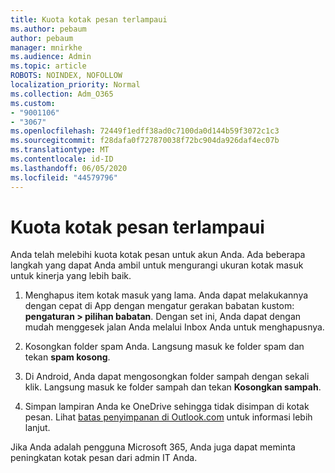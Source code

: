 ```yaml
---
title: Kuota kotak pesan terlampaui
ms.author: pebaum
author: pebaum
manager: mnirkhe
ms.audience: Admin
ms.topic: article
ROBOTS: NOINDEX, NOFOLLOW
localization_priority: Normal
ms.collection: Adm_O365
ms.custom:
- "9001106"
- "3067"
ms.openlocfilehash: 72449f1edff38ad0c7100da0d144b59f3072c1c3
ms.sourcegitcommit: f28dafa0f727870038f72bc904da926daf4ec07b
ms.translationtype: MT
ms.contentlocale: id-ID
ms.lasthandoff: 06/05/2020
ms.locfileid: "44579796"
---
```

# <a name="mailbox-quota-exceeded"></a>Kuota kotak pesan terlampaui

Anda telah melebihi kuota kotak pesan untuk akun Anda. Ada beberapa langkah yang dapat Anda ambil untuk mengurangi ukuran kotak masuk untuk kinerja yang lebih baik.

1. Menghapus item kotak masuk yang lama. Anda dapat melakukannya dengan cepat di App dengan mengatur gerakan babatan kustom: **pengaturan > pilihan babatan**. Dengan set ini, Anda dapat dengan mudah menggesek jalan Anda melalui Inbox Anda untuk menghapusnya.

2. Kosongkan folder spam Anda. Langsung masuk ke folder spam dan tekan **spam kosong**.

3. Di Android, Anda dapat mengosongkan folder sampah dengan sekali klik. Langsung masuk ke folder sampah dan tekan **Kosongkan sampah**. 

4. Simpan lampiran Anda ke OneDrive sehingga tidak disimpan di kotak pesan. Lihat [batas penyimpanan di Outlook.com](https://support.office.com/article/storage-limits-in-outlook-com-7ac99134-69e5-4619-ac0b-2d313bba5e9e) untuk informasi lebih lanjut. 

Jika Anda adalah pengguna Microsoft 365, Anda juga dapat meminta peningkatan kotak pesan dari admin IT Anda.